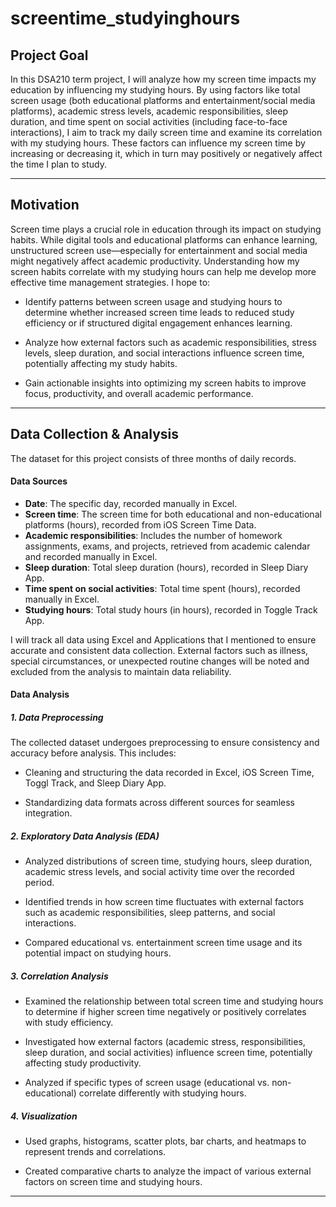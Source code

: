 # screentime_studyinghours
## **Project Goal**
In this DSA210 term project, I will analyze how my screen time impacts my education by influencing my studying hours. By using factors like total screen usage (both educational platforms and entertainment/social media platforms), academic stress levels, academic responsibilities, sleep duration, and time spent on social activities (including face-to-face interactions), I aim to track my daily screen time and examine its correlation with my studying hours. These factors can influence my screen time by increasing or decreasing it, which in turn may positively or negatively affect the time I plan to study.

---

## **Motivation**
Screen time plays a crucial role in education through its impact on studying habits. While digital tools and educational platforms can enhance learning, unstructured screen use—especially for entertainment and social media might negatively affect academic productivity. Understanding how my screen habits correlate with my studying hours can help me develop more effective time management strategies. I hope to:
- Identify patterns between screen usage and studying hours to determine whether increased screen time leads to reduced study efficiency or if structured digital engagement enhances learning.

- Analyze how external factors such as academic responsibilities, stress levels, sleep duration, and social interactions influence screen time, potentially affecting my study habits.

- Gain actionable insights into optimizing my screen habits to improve focus, productivity, and overall academic performance.

---

## **Data Collection & Analysis**
The dataset for this project consists of three months of daily records. 

#### **Data Sources**
- **Date**: The specific day, recorded manually in Excel. 
- **Screen time**: The screen time for both educational and non-educational platforms (hours), recorded from iOS Screen Time Data. 
- **Academic responsibilities**: Includes the number of homework assignments, exams, and projects, retrieved from academic calendar and recorded manually in Excel.
- **Sleep duration**: Total sleep duration (hours), recorded in Sleep Diary App.
- **Time spent on social activities**: Total time spent (hours), recorded manually in Excel.
- **Studying hours**: Total study hours (in hours), recorded in Toggle Track App.

I will track all data using Excel and Applications that I mentioned to ensure accurate and consistent data collection. External factors such as illness, special circumstances, or unexpected routine changes will be noted and excluded from the analysis to maintain data reliability.

#### **Data Analysis** 

##### **1. Data Preprocessing**
The collected dataset undergoes preprocessing to ensure consistency and accuracy before analysis. This includes:

- Cleaning and structuring the data recorded in Excel, iOS Screen Time, Toggl Track, and Sleep Diary App.

- Standardizing data formats across different sources for seamless integration.

##### **2. Exploratory Data Analysis (EDA)** 
- Analyzed distributions of screen time, studying hours, sleep duration, academic stress levels, and social activity time over the recorded period.

- Identified trends in how screen time fluctuates with external factors such as academic responsibilities, sleep patterns, and social interactions.

- Compared educational vs. entertainment screen time usage and its potential impact on studying hours.

##### **3. Correlation Analysis**
- Examined the relationship between total screen time and studying hours to determine if higher screen time negatively or positively correlates with study efficiency.

- Investigated how external factors (academic stress, responsibilities, sleep duration, and social activities) influence screen time, potentially affecting study productivity.
- Analyzed if specific types of screen usage (educational vs. non-educational) correlate differently with studying hours.

##### **4. Visualization**
- Used graphs, histograms, scatter plots, bar charts, and heatmaps to represent trends and correlations.

- Created comparative charts to analyze the impact of various external factors on screen time and studying hours.

---



















